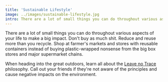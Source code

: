 ```yaml
---
title: 'Sustainable Lifestyle'
image: ../images/sustainable-lifestyle.jpg
intro: There are a lot of small things you can do throughout various aspects of your life to make a big impact.
---
```


There are a lot of small things you can do throughout various aspects of your life to make a big impact. Don't buy as much shit. Reduce and reuse more than you recycle. Shop at farmer's markets and stores with reusable containers instead of buying plastic-wrapped nonsense from the big box stores and major supermarket chains.

When heading into the great outdoors, learn all about the [Leave no Trace](https://lnt.org/why/7-principles/) philosophy. Call out your friends if they're not aware of the principles and cause negative impacts on the environment.
